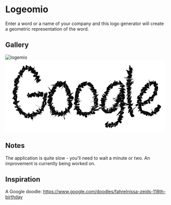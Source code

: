 # Logeomio
Enter a word or a name of your company and this logo generator will create a geometric representation of the word.

## Gallery

![logemio](examples/Logemio.png)
![google](examples/Google2.png)

## Notes
The application is quite slow - you'll need to wait a minute or two. An improvement is currently being worked on.

## Inspiration
A Google doodle: https://www.google.com/doodles/fahrelnissa-zeids-118th-birthday
